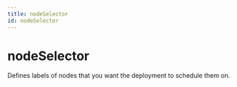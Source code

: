 ```yaml
---
title: nodeSelector
id: nodeSelector
---
```


# nodeSelector

Defines labels of nodes that you want the deployment to schedule them on.
